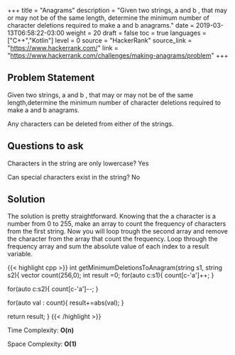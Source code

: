 +++
title = "Anagrams"
description = "Given two strings, a and b , that may or may not be of the same length, determine the minimum number of character deletions required to make a and b anagrams."
date = 2019-03-13T06:58:22-03:00
weight = 20
draft = false
toc = true
languages = ["C++","Kotlin"]
level = 0
source = "HackerRank"
source_link = "https://www.hackerrank.com/"
link = "https://www.hackerrank.com/challenges/making-anagrams/problem"
+++
<h2 class="title is-4"> Problem Statement </h2>

Given two strings, a and b , that may or may not be of the same length,determine the minimum number of character deletions required to make a and b anagrams.

Any characters can be deleted from either of the strings.

<h2 class="title is-4"> Questions to ask </h2>

Characters in the string are only lowercase? Yes

Can special characters exist in the string? No

<h2 class="title is-5"> Solution </h2>

The solution is pretty straightforward. Knowing that the a character is a number from 0 to 255, make an array to count the frequency of characters from the first string. Now you will loop trough the second array and remove the character from the array that count the frequency. Loop through the frequency array and sum the absolute value of each index to a result variable.

{{< highlight cpp >}}
int getMinimumDeletionsToAnagram(string s1, string s2){
  vector<int> count(256,0);
  int result =0;
  for(auto c:s1){
    count[c-'a']++;
  }

  for(auto c:s2){
    count[c-'a']--;
  }

  for(auto val : count){
    result+=abs(val);
  }

  return result;
}
{{< /highlight >}}

Time Complexity: **O(n)**

Space Complexity: **O(1)**

